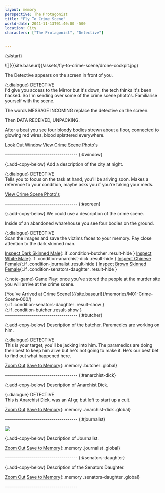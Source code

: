 ```yaml
---
layout: memory
perspective: The Protagonist
title: "Fly To Crime Scene"
world-date: 2041-11-13T01:40:00 -500
location: City
characters: ["The Protagonist", "Detective"]


---
```


{:#start}
<section markdown="1"> 
![]({{site.baseurl}}/assets/fly-to-crime-scene/drone-cockpit.jpg)

The Detective appears on the screen in front of you. 

{:.dialogue}
DETECTIVE <br>I'd give you access to the Mirror but it's down, the tech thinks it's been hacked. So I'm sending over some of the crime scene photo's. Familiarise yourself with the scene.  

The words MESSAGE INCOMING replace the detective on the screen. 

Then DATA RECEIVED, UNPACKING. 

After a beat you see four bloody bodies strewn about a floor, connected to glowing red wires, blood splattered everywhere. 

[Look Out Window](#window)
[View Crime Scene Photo's](#screen)

</section>
------------------------------------
{:#window}
<section markdown="1"> 

{:.add-copy-below}
Add a description of the city at night. 

{:.dialogue}
DETECTIVE <br>Tells you to focus on the task at hand, you'll be ariving soon. Makes a reference to your condition, maybe asks you if you're taking your meds.     

[View Crime Scene Photo's](#screen)

</section>
------------------------------------
{:#screen}
<section markdown="1"> 

{:.add-copy-below}
We could use a description of the crime scene. 

Inside of an abandoned wharehouse you see four bodies on the ground.  

{:.dialogue}
DETECTIVE <br>Scan the images and save the victims faces to your memory. Pay close attention to the dark skinned man. 

[Inspect Dark Skinned Male](#butcher){:.if .condition-butcher .result-hide }
[Inspect White Male](#anarchist-dick){:.if .condition-anarchist-dick .result-hide }
[Inspect Chinese Female](#journalist){:.if .condition-journalist .result-hide }
[Inspect Brown Skinned Female](#senators-daughter){:.if .condition-senators-daughter .result-hide }

{:.note-game}
Game Play: once you've stored the people at the murder site you will arrive at the crime scene. 

<div markdown="1">
<div markdown="1">
[You've Arrived at Crime Scene]({{site.baseurl}}/memories/M01-Crime-Scene-000/)
</div>{:.if .condition-senators-daughter .result-show }
</div>{:.if .condition-butcher .result-show }

</section>
------------------------------------
{:#butcher}
<section markdown="1"> 

{:.add-copy-below}
Description of the butcher. Paremedics are working on him. 

{:.dialogue}
DETECTIVE <br>This is your target, you'll be jacking into him. The paramedics are doing their best to keep him alive but he's not going to make it. He's our best bet to find out what happened here.  

[Zoom Out](#screen)
[Save to Memory](#butcher){:.memory .butcher .global}

</section>
------------------------------------
{:#anarchist-dick}
<section markdown="1"> 

{:.add-copy-below}
Description of Anarchist Dick.

{:.dialogue}
DETECTIVE <br>This is Anarchist Dick, was an AI gr, but left to start up a cult.    

[Zoom Out](#screen)
[Save to Memory](#anarchist-dick){:.memory .anarchist-dick .global}

</section>
------------------------------------
{:#journalist}
<section markdown="1"> 

![]({{site.baseurl}}/assets/fly-to-crime-scene/photo-journalist.jpg)

{:.add-copy-below}
Description of Journalist.

[Zoom Out](#screen)
[Save to Memory](#journalist){:.memory .journalist .global}

</section>
------------------------------------
{:#senators-daughter}
<section markdown="1"> 

{:.add-copy-below}
Description of the Senators Daughter.

[Zoom Out](#screen)
[Save to Memory](#senators-daughter){:.memory .senators-daughter .global}

</section>
------------------------------------